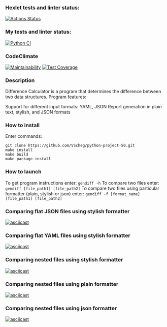 ### Hexlet tests and linter status:
[![Actions Status](https://github.com/VScheg/python-project-50/actions/workflows/hexlet-check.yml/badge.svg)](https://github.com/VScheg/python-project-50/actions)
### My tests and linter status:
[![Python CI](https://github.com/VScheg/python-project-50/actions/workflows/pyci.yml/badge.svg)](https://github.com/VScheg/python-project-50/actions/workflows/pyci.yml)
### CodeClimate
[![Maintainability](https://api.codeclimate.com/v1/badges/c7141d81a25f88f931f8/maintainability)](https://codeclimate.com/github/VScheg/python-project-50/maintainability)
[![Test Coverage](https://api.codeclimate.com/v1/badges/c7141d81a25f88f931f8/test_coverage)](https://codeclimate.com/github/VScheg/python-project-50/test_coverage)

### Description
Difference Calculator is a program that determines the difference between two data structures.
Program features:

Support for different input formats: YAML, JSON
Report generation in plain text, stylish, and JSON formats

### How to install
Enter commands: 
```
git clone https://github.com/VScheg/python-project-50.git
make install
make build
make package-install
```

### How to launch
To get program instructions enter: 
```gendiff -h```
To compare two files enter:
```gendiff [file_path1] [file_path2]```
To compare two files using particular formatter (plain, stylish or json) enter:
```gendiff -f [format_name] [file_path1] [file_path2]```

### Comparing flat JSON files using stylish formatter
[![asciicast](https://asciinema.org/a/rWfO6hJaPnLCEkELpgX49kXVS.svg)](https://asciinema.org/a/rWfO6hJaPnLCEkELpgX49kXVS)
### Comparing flat YAML files using stylish formatter
[![asciicast](https://asciinema.org/a/IleCvrj7eSsrbaHUhoKo6HY6y.svg)](https://asciinema.org/a/IleCvrj7eSsrbaHUhoKo6HY6y)
### Comparing nested files using stylish formatter
[![asciicast](https://asciinema.org/a/HllZSebiZObKmdiKKnvDziLue.svg)](https://asciinema.org/a/HllZSebiZObKmdiKKnvDziLue)
### Comparing nested files using plain formatter
[![asciicast](https://asciinema.org/a/U8ZITS8RCSlt1Rwy49ZWiTc6F.svg)](https://asciinema.org/a/U8ZITS8RCSlt1Rwy49ZWiTc6F)
### Comparing nested files using json formatter
[![asciicast](https://asciinema.org/a/gz9dF9enTu3yl6gAeWbWJxXHL.svg)](https://asciinema.org/a/gz9dF9enTu3yl6gAeWbWJxXHL)
